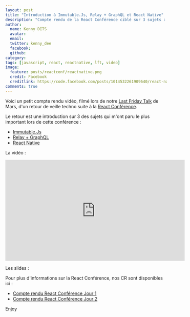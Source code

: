 ```yaml
---
layout: post
title: "Introduction à Immutable.Js, Relay + GraphQL et React Native"
description: "Compte rendu de la React Conférence ciblé sur 3 sujets : Immutable.Js, Relay + GraphQL et React Native"
author:
  name: Kenny DITS
  avatar:
  email:
  twitter: kenny_dee
  facebook:
  github:
category:
tags: [javascript, react, reactnative, lft, video]
image:
  feature: posts/reactconf/reactnative.png
  credit: Facebook
  creditlink: https://code.facebook.com/posts/1014532261909640/react-native-bringing-modern-web-techniques-to-mobile/
comments: true
---
```

Voici un petit compte rendu vidéo, filmé lors de notre [Last Friday Talk](http://tech.m6web.fr/organiser-des-conferences-technique-en-interne/) de Mars, d'un retour de veille techno suite à la [React Conférence](http://conf.reactjs.com/).

Le retour est une introduction sur 3 des sujets qui m'ont paru le plus important lors de cette conférence :

* <a href='javascript:;' id='sn1-button'>Immutable.Js</a>
* <a href='javascript:;' id='sn2-button'>Relay + GraphQL</a>
* <a href='javascript:;' id='sn3-button'>React Native</a>

La vidéo :

<iframe id='playerVideo' width="560" height="315" src="https://www.youtube.com/embed/-TjG0nMbQ2k?enablejsapi=1&html5=1" frameborder="0" allowfullscreen></iframe>

Les slides :

<script async class="speakerdeck-embed" data-id="67994df555e64b37b04a49fddacccc6d" data-ratio="1.77777777777778" src="//speakerdeck.com/assets/embed.js"></script>

Pour plus d'informations sur la React Conférence, nos CR sont disponibles ici : 

* [Compte rendu React Conférence Jour 1](http://tech.m6web.fr/cr-react-conf-2015-day-one)
* [Compte rendu React Conférence Jour 2](http://tech.m6web.fr/cr-react-conf-2015-day-two)

Enjoy

<script type='text/javascript'>
var tag = document.createElement('script');

tag.src = "https://www.youtube.com/iframe_api";
var firstScriptTag = document.getElementsByTagName('script')[0];
firstScriptTag.parentNode.insertBefore(tag, firstScriptTag);

var player;
function onYouTubeIframeAPIReady() {
  player = new YT.Player('playerVideo', {
    events: {
      'onReady': onPlayerReady
    }
  });
}

function onPlayerReady(event) {

  var sn1 = document.getElementById("sn1-button");
  sn1.addEventListener("click", function(){
    player.seekTo(440, true);
  });


  var sn2 = document.getElementById("sn2-button");
  sn2.addEventListener("click", function(){
    player.seekTo(778, true);
  });


var sn3 = document.getElementById("sn3-button");
  sn3.addEventListener("click", function(){
    player.seekTo(1272, true);
  });

}
                                    
</script>
